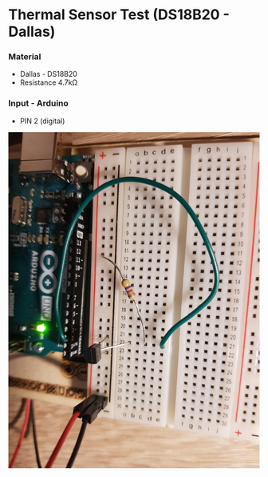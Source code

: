 # Thermal Sensor Test (DS18B20 - Dallas)

### Material
- Dallas - DS18B20
- Resistance 4.7kΩ

### Input - Arduino
- PIN 2 (digital)

![concept](https://raw.githubusercontent.com/CrBast/distillation_column/master/arduino/components_test/thermal_sensor/concept/irl.jpg)